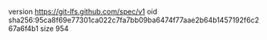 version https://git-lfs.github.com/spec/v1
oid sha256:95ca8f69e77301ca022c7fa7bb09ba6474f77aae2b64b1457192f6c267a6f4b1
size 954

